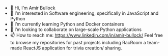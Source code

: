 - 👋 Hi, I’m Amir Bullock
- 👀 I’m interested in Software engineering, specifically in JavaScript and Python
- 🌱 I’m currently learning Python and Docker containers
- 💞️ I’m looking to collaborate on large-scale Python applications
- 📫 How to reach me: https://www.linkedin.com/in/amir-bullock/
Feel free to browse my repositories for past projects including RacRoom a team-made ReactJS application for trivia creation/ sharing.
